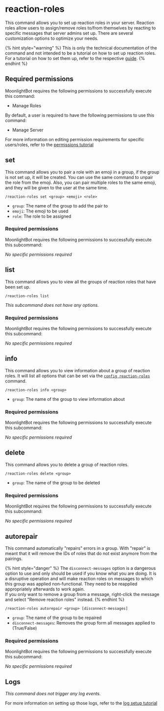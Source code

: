 # reaction-roles

This command allows you to set up reaction roles in your server. Reaction roles allow users to assign/remove roles
to/from themselves by reacting to specific messages that server admins set up. There are several customization options
to optimize your needs.

{% hint style="warning" %}
This is only the technical documentation of the command and not intended to be a tutorial on how to set up reaction
roles. For a tutorial on how to set them up, refer to the respective [guide](/start-up/setting-up-reaction-roles.md).
{% endhint %}

## Required permissions

MoonlightBot requires the following permissions to successfully execute this command:

* Manage Roles

By default, a user is required to have the following permissions to use this command:

* Manage Server

For more information on editing permission requirements for specific users/roles, refer to
the [permissions tutorial](/start-up/permission-tutorial.md)

## set

This command allows you to pair a role with an emoji in a group, if the group is not set up, it will be created. You can
use the same command to unpair the role from the emoji. Also, you can pair multiple roles to the same emoji, and they
will be given to the user at the same time.

```text
/reaction-roles set <group> <emoji> <role>
```

* `group`: The name of the group to add the pair to
* `emoji`: The emoji to be used
* `role`: The role to be assigned

### Required permissions

MoonlightBot requires the following permissions to successfully execute this subcommand:

*No specific permissions required*

## list

This command allows you to view all the groups of reaction roles that have been set up.

```text
/reaction-roles list
```

*This subcommand does not have any options.*

### Required permissions

MoonlightBot requires the following permissions to successfully execute this subcommand:

*No specific permissions required*

## info

This command allows you to view information about a group of reaction roles. It will list all options that can be set
via the [`config reaction-roles`](/management-commands/config.md#reaction-roles) command.

```text
/reaction-roles info <group>
```

* `group`: The name of the group to view information about

### Required permissions

MoonlightBot requires the following permissions to successfully execute this subcommand:

*No specific permissions required*

## delete

This command allows you to delete a group of reaction roles.

```text
/reaction-roles delete <group>
```

* `group`: The name of the group to be deleted

### Required permissions

MoonlightBot requires the following permissions to successfully execute this subcommand:

*No specific permissions required*

## autorepair

This command automatically "repairs" errors in a group. With "repair" is meant that it will remove the IDs of roles that
do not exist anymore from the pairings.

{% hint style="danger" %}
The `disconnect-messages` option is a dangerous option to use and only should be used if you know what you are doing.
It is a disruptive operation and will make reaction roles on messages to which this group was applied non-functional.
They need to be reapplied appropriately afterwards to work again.
<br>
If you only want to remove a group from a message, right-click the message and select "Remove reaction roles" instead.
{% endhint %}

```text
/reaction-roles autorepair <group> [disconnect-messages]
```

* `group`: The name of the group to be repaired
* `disconnect-messages`: Removes the group form all messages applied to (True/False)

### Required permissions

MoonlightBot requires the following permissions to successfully execute this subcommand:

*No specific permissions required*

## Logs

*This command does not trigger any log events.*

For more information on setting up those logs, refer to the [log setup tutorial](/README.md#logging)
